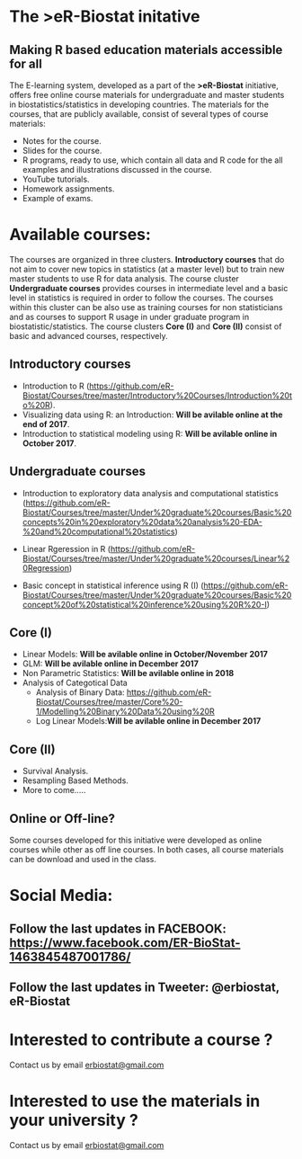 # The >eR-Biostat initative
## Making R based education materials accessible for all

The E-learning system, developed as a part of the **>eR-Biostat**  initiative, offers free online course materials for undergraduate and master students in biostatistics/statistics in developing countries. The materials for the courses, that are publicly available,  consist of several types of course materials: 
* Notes for the course.
* Slides for the course.
* R programs, ready to use, which contain all data and R code for the all examples and illustrations discussed in the course.
* YouTube tutorials.
* Homework assignments.
* Example of exams.

# Available courses:
The courses are organized in three clusters.  **Introductory courses** that do not aim to cover new topics in statistics (at a master level) but to train new master students to use R for data analysis. The course cluster **Undergraduate courses** provides courses in intermediate level and a basic level in statistics is required  in order to follow the courses. The courses within this cluster can be also use as training courses  for non statisticians and as courses to support R usage in under graduate program in biostatistic/statistics. The course clusters **Core (I)** and **Core (II)** consist of basic and advanced courses, respectively. 

## Introductory courses
* Introduction to R (https://github.com/eR-Biostat/Courses/tree/master/Introductory%20Courses/Introduction%20to%20R).
* Visualizing data using R: an Introduction: **Will be avilable online at the end of 2017**.
* Introduction to statistical modeling using R: **Will be avilable online in October 2017**. 

## Undergraduate courses
* Introduction to exploratory data analysis and computational statistics (https://github.com/eR-Biostat/Courses/tree/master/Under%20graduate%20courses/Basic%20concepts%20in%20exploratory%20data%20analysis%20-EDA-%20and%20computational%20statistics)

* Linear Rgeression in R (https://github.com/eR-Biostat/Courses/tree/master/Under%20graduate%20courses/Linear%20Regression)

* Basic concept in statistical inference using R (I) (https://github.com/eR-Biostat/Courses/tree/master/Under%20graduate%20courses/Basic%20concept%20of%20statistical%20inference%20using%20R%20-I)

## Core (I) 
* Linear Models: **Will be avilable online in October/November 2017**
* GLM: **Will be avilable online in December 2017**
* Non Parametric Statistics:  **Will be avilable online in 2018**
* Analysis of Categotical Data
  + Analysis of Binary Data: https://github.com/eR-Biostat/Courses/tree/master/Core%20-1/Modelling%20Binary%20Data%20using%20R
  + Log Linear Models:**Will be avilable online in December 2017** 
  
## Core (II) 
* Survival Analysis.
* Resampling Based Methods.
* More to come.....


## Online or Off-line?
Some courses developed for this initiative were developed as online courses while other as off line courses.   In both cases, all course materials can be download and used in the class.

# Social Media:
## Follow the last updates in FACEBOOK: https://www.facebook.com/ER-BioStat-1463845487001786/
## Follow the last updates in Tweeter: @erbiostat, eR-Biostat

# Interested to contribute a course ?
Contact us by email erbiostat@gmail.com

# Interested to  use the materials in your university ?
Contact us by email erbiostat@gmail.com
  

